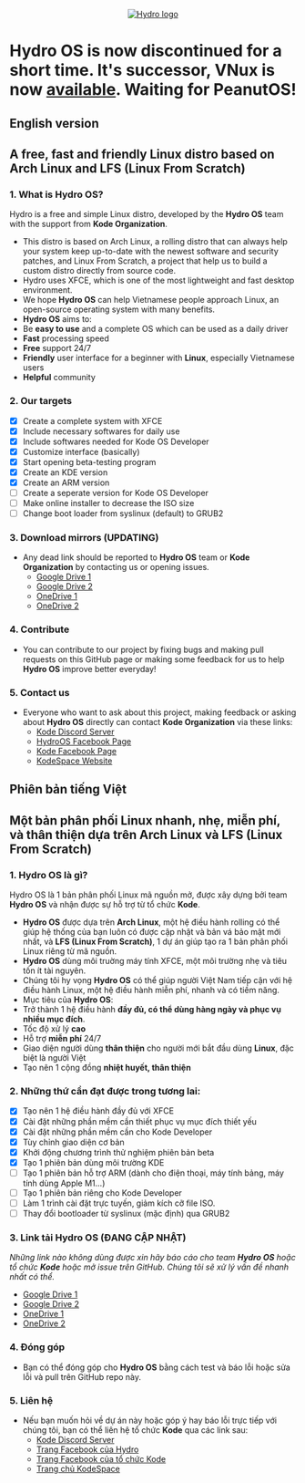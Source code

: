 <a href="https://www.facebook.com/hydroos.dev">
 <p align="center">
  <img src="https://2.pik.vn/2021193434ba-7493-4638-ba15-1f9378165789.png" alt="Hydro logo" />
 </p>
</a>

# Hydro OS is now discontinued for a short time. It's successor, VNux is now [available](https://gitlab.com/VNux). Waiting for PeanutOS!

## English version
## A free, fast and friendly Linux distro based on Arch Linux and LFS (Linux From Scratch)
### 1. What is Hydro OS?
Hydro is a free and simple Linux distro, developed by the **Hydro OS** team with the support from **Kode Organization**.

* This distro is based on Arch Linux, a rolling distro that can always help your system keep up-to-date with the newest software and security patches, and Linux From Scratch, a project that help us to build a custom distro directly from source code.
* Hydro uses XFCE, which is one of the most lightweight and fast desktop environment. 
* We hope **Hydro OS** can help Vietnamese people approach Linux, an open-source operating system with many benefits.
* **Hydro OS** aims to:
* Be **easy to use** and a complete OS which can be used as a daily driver
* **Fast** processing speed
* **Free** support 24/7
* **Friendly** user interface for a beginner with **Linux**, especially Vietnamese users
* **Helpful** community


### 2. Our targets
  - [x] Create a complete system with XFCE
  - [x] Include necessary softwares for daily use
  - [x] Include softwares needed for Kode OS Developer
  - [x] Customize interface (basically)
  - [x] Start opening beta-testing program
  - [x] Create an KDE version
  - [x] Create an ARM version
  - [ ] Create a seperate version for Kode OS Developer
  - [ ] Make online installer to decrease the ISO size
  - [ ] Change boot loader from syslinux (default) to GRUB2

### 3. Download mirrors (UPDATING)
  * Any dead link should be reported to **Hydro OS** team or **Kode Organization** by contacting us or opening issues.
     * [Google Drive 1](https://drive.google.com/u/0/uc?id=1uX7-tEH43M9CDekk1sS4tQfnlzB0wggZ&export=download)
     * [Google Drive 2](https://drive.google.com/uc?id=1IUH0JugvxKl1jcLMcSpEVl2IzXur_cnq&export=download)
     * [OneDrive 1](https://1drv.ms/u/s!Ahj9QEVQ6zUGfT2v8-uBDNhGOoY?e=cautN9)
     * [OneDrive 2](https://1drv.ms/u/s!Al9MoH6Uhil7blEZcWcSt0gmhhQ?e=oHjJfs)

### 4. Contribute
* You can contribute to our project by fixing bugs and making pull requests on this GitHub page or making some feedback for us to help **Hydro OS** improve better everyday!

### 5. Contact us
  * Everyone who want to ask about this project, making feedback or asking about **Hydro OS** directly can contact **Kode Organization** via these links:
     * [Kode Discord Server](https://discord.gg/33fmGezE)
     * [HydroOS Facebook Page](https://www.facebook.com/hydroos.dev)
     * [Kode Facebook Page](https://www.facebook.com/kode.page)
     * [KodeSpace Website](https://www.kodelang.dev)
 
##
## Phiên bản tiếng Việt
## Một bản phân phối Linux nhanh, nhẹ, miễn phí, và thân thiện dựa trên Arch Linux và LFS (Linux From Scratch)
### 1. Hydro OS là gì?
Hydro OS là 1 bản phân phối Linux mã nguồn mở, được xây dựng bởi team **Hydro OS** và nhận được sự hỗ trợ từ tổ chức **Kode**. 

* **Hydro OS** được dựa trên **Arch Linux**, một hệ điều hành rolling có thể giúp hệ thống của bạn luôn có được cập nhật và bản vá bảo mật mới nhất, và **LFS (Linux From Scratch)**, 1 dự án giúp tạo ra 1 bản phân phối Linux riêng từ mã nguồn.
* **Hydro OS** dùng môi truờng máy tính XFCE, một môi trường nhẹ và tiêu tốn ít tài nguyên.
* Chúng tôi hy vọng **Hydro OS** có thể giúp người Việt Nam tiếp cận với hệ điều hành Linux, một hệ điều hành miễn phí, nhanh và có tiềm năng.
* Mục tiêu của **Hydro OS**:
* Trở thành 1 hệ điều hành **đầy đủ, có thể dùng hàng ngày và phục vụ nhiều mục đích**.
* Tốc độ xử lý **cao**
* Hỗ trợ **miễn phí** 24/7
* Giao diện người dùng **thân thiện** cho người mới bắt đầu dùng **Linux**, đặc biệt là người Việt
* Tạo nên 1 cộng đồng **nhiệt huyết, thân thiện**


### 2. Những thứ cần đạt được trong tương lai:
  - [x] Tạo nên 1 hệ điều hành đầy đủ với XFCE
  - [x] Cài đặt những phần mềm cần thiết phục vụ mục đích thiết yếu
  - [x] Cài đặt những phần mềm cần cho Kode Developer
  - [x] Tùy chỉnh giao diện cơ bản
  - [x] Khởi động chương trình thử nghiệm phiên bản beta
  - [x] Tạo 1 phiên bản dùng môi trường KDE
  - [ ] Tạo 1 phiên bản hỗ trợ ARM (dành cho điện thoại, máy tính bảng, máy tính dùng Apple M1...)
  - [ ] Tạo 1 phiên bản riêng cho Kode Developer
  - [ ] Làm 1 trình cài đặt trực tuyến, giảm kích cỡ file ISO.
  - [ ] Thay đổi bootloader từ syslinux (mặc định) qua GRUB2

### 3. Link tải Hydro OS (ĐANG CẬP NHẬT)
*Những link nào không dùng được xin hãy báo cáo cho team **Hydro OS** hoặc tổ chức **Kode** hoặc mở issue trên GitHub. Chúng tôi sẽ xử lý vấn đề nhanh nhất có thể.*
   * [Google Drive 1](https://drive.google.com/u/0/uc?id=1uX7-tEH43M9CDekk1sS4tQfnlzB0wggZ&export=download)
   * [Google Drive 2](https://drive.google.com/uc?id=1IUH0JugvxKl1jcLMcSpEVl2IzXur_cnq&export=download)
   * [OneDrive 1](https://1drv.ms/u/s!Ahj9QEVQ6zUGfT2v8-uBDNhGOoY?e=cautN9)
   * [OneDrive 2](https://1drv.ms/u/s!Al9MoH6Uhil7blEZcWcSt0gmhhQ?e=oHjJfs)

### 4. Đóng góp
* Bạn có thể đóng góp cho **Hydro OS** bằng cách test và báo lỗi hoặc sửa lỗi và pull trên GitHub repo này.

### 5. Liên hệ
  * Nếu bạn muốn hỏi về dự án này hoặc góp ý hay báo lỗi trực tiếp với chúng tôi, bạn có thể liên hệ tổ chức **Kode** qua các link sau:
     * [Kode Discord Server](https://discord.gg/33fmGezE)
     * [Trang Facebook của Hydro](https://www.facebook.com/hydroos.dev)
     * [Trang Facebook của tổ chức Kode](https://www.facebook.com/kode.page)
     * [Trang chủ KodeSpace](https://www.kodelang.dev)
 
